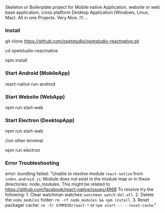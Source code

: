 
Skeleton or Boilerplate project for Mobile native Application, website or web base application, cross platform Desktop Application (Windows, Linux, Mac). All in one Projects. Very Nice..!!!....


### Install

  git clone https://github.com/opetstudio/opetstudio-reactnative.git

  cd opetstudio-reactnative

  npm install

### Start Android (MobileApp)

  react-native run-android

### Start Website (WebApp)

  npm run start-web

### Start Electron (DesktopApp)

  npm run start-web

  //on other terminal

  npm run electron




### Error Troubleshooting

  error: bundling failed: "Unable to resolve module `react-native` from `index.android.js`: Module does not exist in the module map or in these directories: node_modules. This might be related to https://github.com/facebook/react-native/issues/4968 To resolve try the following:  1. Clear watchman watches: `watchman watch-del-all`. 2. Delete the `node_modules` folder: `rm -rf node_modules && npm install`.  3. Reset packager cache: `rm -fr $TMPDIR/react-*` or `npm start -- --reset-cache`."
